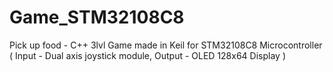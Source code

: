 # Game_STM32108C8
Pick up food - C++ 3lvl Game made in Keil for STM32108C8 Microcontroller ( Input - Dual axis joystick module, Output - OLED 128x64 Display )
